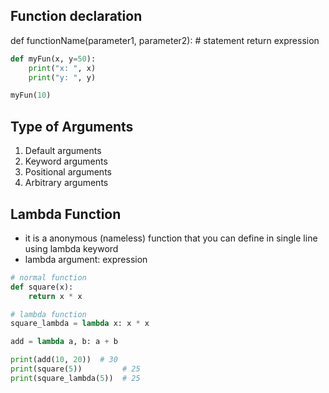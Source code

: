 ## Function declaration

def functionName(parameter1, parameter2):
	# statement
	return expression
```python
def myFun(x, y=50):
    print("x: ", x)
    print("y: ", y)

myFun(10)
```

## Type of Arguments
1. Default arguments
2. Keyword arguments
3. Positional arguments
4. Arbitrary arguments

## Lambda Function
+ it is a anonymous (nameless) function that you can define in single line using lambda keyword
+ lambda argument: expression
```python
# normal function
def square(x):
    return x * x

# lambda function
square_lambda = lambda x: x * x

add = lambda a, b: a + b

print(add(10, 20))  # 30
print(square(5))         # 25
print(square_lambda(5))  # 25

```
